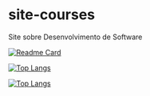 # site-courses

Site sobre Desenvolvimento de Software

[![Readme Card](https://github-readme-stats.vercel.app/api/pin/?username=heviane&repo=site-courses)](https://github.com/heviane/site-courses)

[![Top Langs](https://github-readme-stats.vercel.app/api/top-langs/?username=heviane/site-courses)](https://github.com/heviane/site-courses)

[![Top Langs](https://github-readme-stats.vercel.app/api/top-langs/?username=heviane/site-courses&layout=compact)](https://github.com/heviane/site-courses)
